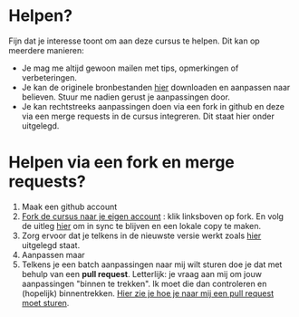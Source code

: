 # Helpen?

Fijn dat je interesse toont om aan deze cursus te helpen. Dit kan op meerdere manieren:

* Je mag me altijd gewoon mailen met tips, opmerkingen of verbeteringen.
* Je kan de originele bronbestanden [hier](https://github.com/timdams/csharpbook) downloaden en aanpassen naar believen. Stuur me nadien gerust je aanpassingen door.
* Je kan rechtstreeks aanpassingen doen via een fork in github en deze via een merge requests in de cursus integreren. Dit staat hier onder uitgelegd.

# Helpen via een fork en merge requests?

1. Maak een github account
2. [Fork de cursus naar je eigen account](https://github.com/timdams/csharpbook) : klik linksboven op fork.
En volg de uitleg [hier](https://help.github.com/articles/fork-a-repo/) om in sync te blijven en een lokale copy te maken.
3. Zorg ervoor dat je telkens in de nieuwste versie werkt zoals [hier](https://help.github.com/articles/syncing-a-fork ) uitgelegd staat.
4. Aanpassen maar
5. Telkens je een batch aanpassingen naar mij wilt sturen doe je dat met behulp van een **pull request**. Letterlijk: je vraag aan mij om jouw aanpassingen "binnen te trekken". Ik moet die dan controleren en (hopelijk) binnentrekken. [Hier zie je hoe je naar mij een pull request moet sturen](https://help.github.com/articles/creating-a-pull-request-from-a-fork/).
